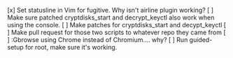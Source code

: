 [x] Set statusline in Vim for fugitive. Why isn't airline plugin working?
[ ] Make sure patched cryptdisks_start and decrypt_keyctl also work when
using the console.
[ ] Make patches for cryptdisks_start and decypt_keyctl
[ ] Make pull request for those two scripts to whatever repo they came
from
[ ] :Gbrowse using Chrome instead of Chromium.... why?
[ ] Run guided-setup for root, make sure it's working.
